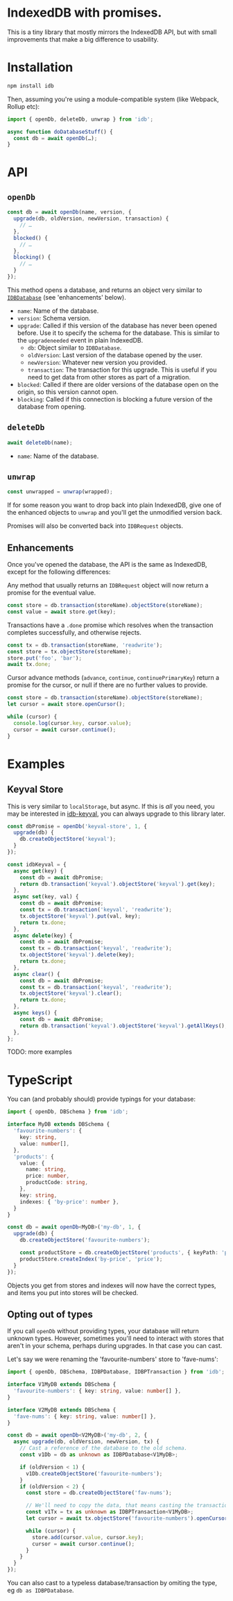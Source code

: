 # IndexedDB with promises.

This is a tiny library that mostly mirrors the IndexedDB API, but with small improvements that make a big difference to usability.

# Installation

```sh
npm install idb
```

Then, assuming you're using a module-compatible system (like Webpack, Rollup etc):

```js
import { openDb, deleteDb, unwrap } from 'idb';

async function doDatabaseStuff() {
  const db = await openDb(…);
}
```

# API

## `openDb`

```js
const db = await openDb(name, version, {
  upgrade(db, oldVersion, newVersion, transaction) {
    // …
  },
  blocked() {
    // …
  },
  blocking() {
    // …
  }
});
```

This method opens a database, and returns an object very similar to [`IDBDatabase`](https://w3c.github.io/IndexedDB/#database-interface) (see 'enhancements' below).

* `name`: Name of the database.
* `version`: Schema version.
* `upgrade`: Called if this version of the database has never been opened before. Use it to specify the schema for the database. This is similar to the `upgradeneeded` event in plain IndexedDB.
    * `db`: Object similar to `IDBDatabase`.
    * `oldVersion`: Last version of the database opened by the user.
    * `newVersion`: Whatever new version you provided.
    * `transaction`: The transaction for this upgrade. This is useful if you need to get data from other stores as part of a migration.
* `blocked`: Called if there are older versions of the database open on the origin, so this version cannot open.
* `blocking`: Called if this connection is blocking a future version of the database from opening.

## `deleteDb`

```js
await deleteDb(name);
```

* `name`: Name of the database.

## `unwrap`

```js
const unwrapped = unwrap(wrapped);
```

If for some reason you want to drop back into plain IndexedDB, give one of the enhanced objects to `unwrap` and you'll get the unmodified version back.

Promises will also be converted back into `IDBRequest` objects.

## Enhancements

Once you've opened the database, the API is the same as IndexedDB, except for the following differences:

Any method that usually returns an `IDBRequest` object will now return a promise for the eventual value.

```js
const store = db.transaction(storeName).objectStore(storeName);
const value = await store.get(key);
```

Transactions have a `.done` promise which resolves when the transaction completes successfully, and otherwise rejects.

```js
const tx = db.transaction(storeName, 'readwrite');
const store = tx.objectStore(storeName);
store.put('foo', 'bar');
await tx.done;
```

Cursor advance methods (`advance`, `continue`, `continuePrimaryKey`) return a promise for the cursor, or null if there are no further values to provide.

```js
const store = db.transaction(storeName).objectStore(storeName);
let cursor = await store.openCursor();

while (cursor) {
  console.log(cursor.key, cursor.value);
  cursor = await cursor.continue();
}
```

# Examples

## Keyval Store

This is very similar to `localStorage`, but async. If this is *all* you need, you may be interested in [idb-keyval](https://www.npmjs.com/package/idb-keyval), you can always upgrade to this library later.

```js
const dbPromise = openDb('keyval-store', 1, {
  upgrade(db) {
    db.createObjectStore('keyval');
  }
});

const idbKeyval = {
  async get(key) {
    const db = await dbPromise;
    return db.transaction('keyval').objectStore('keyval').get(key);
  },
  async set(key, val) {
    const db = await dbPromise;
    const tx = db.transaction('keyval', 'readwrite');
    tx.objectStore('keyval').put(val, key);
    return tx.done;
  },
  async delete(key) {
    const db = await dbPromise;
    const tx = db.transaction('keyval', 'readwrite');
    tx.objectStore('keyval').delete(key);
    return tx.done;
  },
  async clear() {
    const db = await dbPromise;
    const tx = db.transaction('keyval', 'readwrite');
    tx.objectStore('keyval').clear();
    return tx.done;
  },
  async keys() {
    const db = await dbPromise;
    return db.transaction('keyval').objectStore('keyval').getAllKeys();
  },
};
```

TODO: more examples

# TypeScript

You can (and probably should) provide typings for your database:

```ts
import { openDb, DBSchema } from 'idb';

interface MyDB extends DBSchema {
  'favourite-numbers': {
    key: string,
    value: number[],
  },
  'products': {
    value: {
      name: string,
      price: number,
      productCode: string,
    },
    key: string,
    indexes: { 'by-price': number },
  }
}

const db = await openDb<MyDB>('my-db', 1, {
  upgrade(db) {
    db.createObjectStore('favourite-numbers');

    const productStore = db.createObjectStore('products', { keyPath: 'productCode' });
    productStore.createIndex('by-price', 'price');
  }
});
```

Objects you get from stores and indexes will now have the correct types, and items you put into stores will be checked.

## Opting out of types

If you call `openDb` without providing types, your database will return unknown types. However, sometimes you'll need to interact with stores that aren't in your schema, perhaps during upgrades. In that case you can cast.

Let's say we were renaming the 'favourite-numbers' store to 'fave-nums':

```ts
import { openDb, DBSchema, IDBPDatabase, IDBPTransaction } from 'idb';

interface V1MyDB extends DBSchema {
  'favourite-numbers': { key: string, value: number[] },
}

interface V2MyDB extends DBSchema {
  'fave-nums': { key: string, value: number[] },
}

const db = await openDb<V2MyDB>('my-db', 2, {
  async upgrade(db, oldVersion, newVersion, tx) {
    // Cast a reference of the database to the old schema.
    const v1Db = db as unknown as IDBPDatabase<V1MyDB>;

    if (oldVersion < 1) {
      v1Db.createObjectStore('favourite-numbers');
    }
    if (oldVersion < 2) {
      const store = db.createObjectStore('fav-nums');

      // We'll need to copy the data, that means casting the transaction too:
      const v1Tx = tx as unknown as IDBPTransaction<V1MyDB>;
      let cursor = await tx.objectStore('favourite-numbers').openCursor();

      while (cursor) {
        store.add(cursor.value, cursor.key);
        cursor = await cursor.continue();
      }
    }
  }
});
```

You can also cast to a typeless database/transaction by omiting the type, eg `db as IDBPDatabase`.
